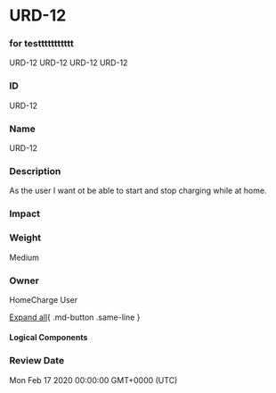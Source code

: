

# URD-12
### for testtttttttttt
URD-12
URD-12
URD-12
URD-12

### ID

URD-12

### Name

URD-12

### Description

As the user I want ot be able to start and stop charging while at home.

### Impact



### Weight

Medium

### Owner

HomeCharge User

[Expand all](#){ .md-button .same-line }

#### Logical Components


    



### Review Date

Mon Feb 17 2020 00:00:00 GMT+0000 (UTC)

